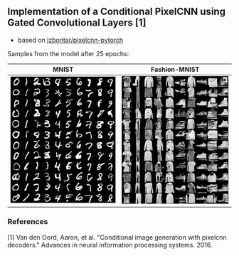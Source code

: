 ## Implementation of a Conditional PixelCNN using Gated Convolutional Layers [1] 

- based on [jzbontar/pixelcnn-pytorch](https://github.com/jzbontar/pixelcnn-pytorch)

Samples from the model after 25 epochs:

|     MNIST                       |     Fashion-MNIST                |
|:-------------------------------:|:--------------------------------:|
|![sample_25](samples_MNIST.png)  |![sample_25](samples_Fashion.png) |


### References

[1] Van den Oord, Aaron, et al. "Conditional image generation with pixelcnn decoders." Advances in neural information processing systems. 2016.
